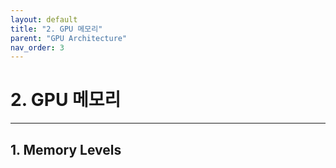 ```yaml
---
layout: default
title: "2. GPU 메모리"
parent: "GPU Architecture"
nav_order: 3
---
```


# 2. GPU 메모리
---
## 1. Memory Levels

